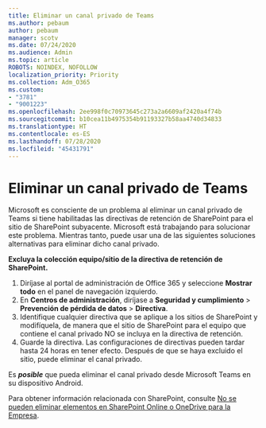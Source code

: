 ```yaml
---
title: Eliminar un canal privado de Teams
ms.author: pebaum
author: pebaum
manager: scotv
ms.date: 07/24/2020
ms.audience: Admin
ms.topic: article
ROBOTS: NOINDEX, NOFOLLOW
localization_priority: Priority
ms.collection: Adm_O365
ms.custom:
- "3781"
- "9001223"
ms.openlocfilehash: 2ee998f0c70973645c273a2a6609af2420a4f74b
ms.sourcegitcommit: b10cea11b4975354b91193327b58aa4740d34833
ms.translationtype: HT
ms.contentlocale: es-ES
ms.lasthandoff: 07/28/2020
ms.locfileid: "45431791"
---
```

# <a name="delete-a-teams-private-channel"></a>Eliminar un canal privado de Teams

Microsoft es consciente de un problema al eliminar un canal privado de Teams si tiene habilitadas las directivas de retención de SharePoint para el sitio de SharePoint subyacente. Microsoft está trabajando para solucionar este problema. Mientras tanto, puede usar una de las siguientes soluciones alternativas para eliminar dicho canal privado.

**Excluya la colección equipo/sitio de la directiva de retención de SharePoint.**

1. Diríjase al portal de administración de Office 365 y seleccione **Mostrar todo** en el panel de navegación izquierdo.
2. En **Centros de administración**, diríjase a **Seguridad y cumplimiento** > **Prevención de pérdida de datos** > **Directiva**.
3. Identifique cualquier directiva que se aplique a los sitios de SharePoint y modifíquela, de manera que el sitio de SharePoint para el equipo que contiene el canal privado NO se incluya en la directiva de retención.
4. Guarde la directiva.
    Las configuraciones de directivas pueden tardar hasta 24 horas en tener efecto.
    Después de que se haya excluido el sitio, puede eliminar el canal privado.  
    
Es ***posible*** que pueda eliminar el canal privado desde Microsoft Teams en su dispositivo Android. 

Para obtener información relacionada con SharePoint, consulte [No se pueden eliminar elementos en SharePoint Online o OneDrive para la Empresa](https://docs.microsoft.com/alchemyinsights/retention-policy-ediscovery-hold).